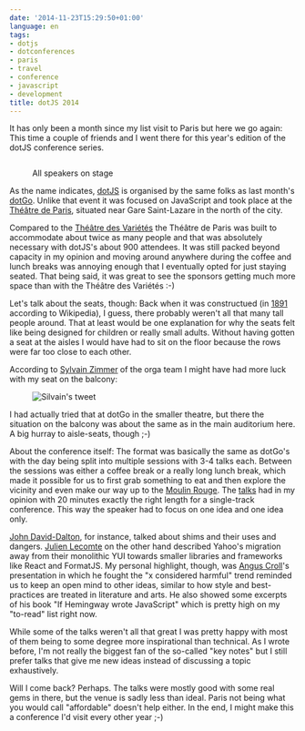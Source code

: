 ```yaml
---
date: '2014-11-23T15:29:50+01:00'
language: en
tags:
- dotjs
- dotconferences
- paris
- travel
- conference
- javascript
- development
title: dotJS 2014
---
```



It has only been a month since my list visit to Paris but here we go again: This
time a couple of friends and I went there for this year's edition of the dotJS
conference series.

<figure><img src="http://photos.h10n.me/photos/i-frmskbb/0/L/i-frmskbb-L.jpg"
alt=""/><figcaption><p>All speakers on stage</p></figcaption></figure>

As the name indicates, [dotJS][] is organised by the same folks as last month's
[dotGo][]. Unlike that event it was focused on JavaScript and took place at the
[Théâtre de Paris][tdp], situated near Gare Saint-Lazare in the north of the
city.

Compared to the [Théâtre des Variétés][tdv] the Théâtre de Paris was built to
accommodate about twice as many people and that was absolutely necessary with
dotJS's about 900 attendees. It was still packed beyond capacity in my opinion
and moving around anywhere during the coffee and lunch breaks was annoying
enough that I eventually opted for just staying seated. That being said, it was
great to see the sponsors getting much more space than with the Théâtre des
Variétés :-)

Let's talk about the seats, though: Back when it was constructued (in [1891][2]
according to Wikipedia), I guess, there probably weren't all that many tall
people around. That at least would be one explanation for why the seats felt
like being designed for children or really small adults. Without having gotten
a seat at the aisles I would have had to sit on the floor because the rows were
far too close to each other.

According to [Sylvain
Zimmer](https://twitter.com/sylvinus/status/536546279195942912) of the orga team
I might have had more luck with my seat on the balcony:

<figure><img src="/media/2014/tweet.png" alt="Silvain's tweet"></figure>

I had actually tried that at dotGo in the smaller theatre, but there the
situation on the balcony was about the same as in the main auditorium here.
A big hurray to aisle-seats, though ;-)

About the conference itself: The format was basically the same as dotGo's with
the day being split into multiple sessions with 3-4 talks each. Between the
sessions was either a coffee break or a really long lunch break, which made it
possible for us to first grab something to eat and then explore the vicinity and
even make our way up to the [Moulin Rouge][mr]. The [talks][1] had in my opinion
with 20 minutes exactly the right length for a single-track conference. This way
the speaker had to focus on one idea and one idea only.

[John David-Dalton][jdalton], for instance, talked about shims and their uses
and dangers. [Julien Lecomte][jl] on the other hand described Yahoo's migration
away from their monolithic YUI towards smaller libraries and frameworks like
React and FormatJS. My personal highlight, though, was [Angus Croll][ac]'s
presentation in which he fought the "x considered harmful" trend reminded us to
keep an open mind to other ideas, similar to how style and best-practices are
treated in literature and arts. He also showed some excerpts of his book "If
Hemingway wrote JavaScript" which is pretty high on my "to-read" list right now.

While some of the talks weren't all that great I was pretty happy with most of
them being to some degree more inspirational than technical. As I wrote before,
I'm not really the biggest fan of the so-called "key notes" but I still prefer
talks that give me new ideas instead of discussing a topic exhaustively.

Will I come back? Perhaps. The talks were mostly good with some real gems in
there, but the venue is sadly less than ideal. Paris not being what you would
call "affordable" doesn't help either. In the end, I might make this
a conference I'd visit every other year ;-)


[1]:http://blog.agbonon.fr/dotjs-2014/
[2]:http://en.wikipedia.org/wiki/Th%C3%A9%C3%A2tre_de_Paris
[dotjs]:http://2014.dotjs.eu
[dotgo]:http://www.dotgo.eu
[tdv]:http://www.theatre-des-varietes.fr/
[tdp]:http://www.theatredeparis.com/
[mr]:http://www.moulinrouge.fr/?lang=en
[jdalton]:https://twitter.com/jdalton
[jl]:http://www.julienlecomte.net/blog/
[ac]:http://anguscroll.com/
